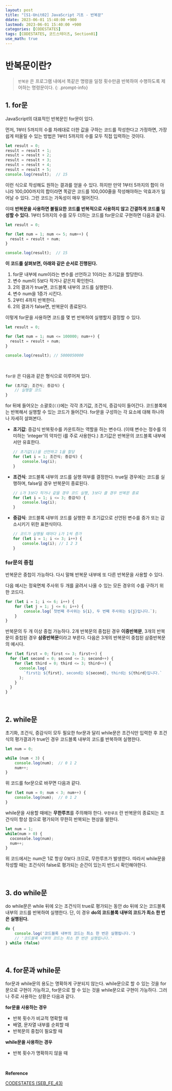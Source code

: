 ```yaml
---
layout: post
title: "[S1-Unit02] JavaScript 기초 - 반복문"
ddate: 2023-06-01 15:40:00 +900
lastmod: 2023-06-01 15:40:00 +900
categories: [CODESTATES]
tags: [CODESTATES, 코드스테이츠, Section01]
use_math: true
---
```


# 반복문이란?
> `반복문` 은 프로그램 내에서 똑같은 명령을 일정 횟수만큼 반복하여 수행하도록 제어하는 명령문이다.
{: .prompt-info} 

## 1. for문
JavaScript의 대표적인 반복문인 for문이 있다.

먼저, 1부터 5까지의 수를 차례대로 더한 값을 구하는 코드를 작성한다고 가정하면, 가장 쉽게 떠올릴 수 있는 방법은 1부터 5까지의 수를 모두 직접 입력하는 것이다.

```js
let result = 0;
result = result + 1;
result = result + 2;
result = result + 3;
result = result + 4;
result = result + 5;
console.log(result);  // 15
```

이런 식으로 작성해도 원하는 결과를 얻을 수 있다. 하지만 만약 1부터 5까지의 합이 아니라 100,000까지의 합이라면 똑같은 코드를 100,000줄을 작성해야하는 악효과가 일어날 수 있다. 그런 코드는 가독성이 매우 떨어진다.

이때 **반복문을 사용하면 불필요한 코드를 반복적으로 사용하지 않고 간결하게 코드를 작성할 수 있다.** 1부터 5까지의 수를 모두 더하는 코드를 for문으로 구현하면 다음과 같다.

```js
let result = 0;

for (let num = 1; num <= 5; num++) {
  result = result + num;
}

console.log(result);  // 15
```

**이 코드를 살펴보면, 아래와 같은 순서로 진행된다.**
1. for문 내부에 num이라는 변수를 선언하고 1이라는 초기값을 할당한다.
2. 변수 num이 5보다 작거나 같은지 확인한다.
3. 2의 결과가 true면, 코드블록 내부의 코드를 실행한다.
4. 변수 num을 1증가 시킨다.
5. 2부터 4까지 반복한다.
6. 2의 결과가 false면, 반복문이 종료된다.

이렇게 for문을 사용하면 코드를 몇 번 반복하여 실행할지 결정할 수 있다.

```js
let result = 0;

for (let num = 1; num <= 100000; num++) {
  result = result + num;
}

console.log(result); // 5000050000
```

<br>

`for문` 은 다음과 같은 형식으로 이루어져 있다.

```js
for (초기값; 조건식; 증감식) {
	// 실행할 코드
}
```

for 뒤에 들어오는 소괄호(`()`)에는 각각 초기값, 조건식, 증감식이 들어간다. 코드블록에는 반복해서 실행할 수 있는 코드가 들어간다. for문을 구성하는 각 요소에 대해 하나하나 자세히 살펴본다.

- **초기값**: 증감식 반복횟수를 카운트하는 역할을 하는 변수다. (이때 변수는 정수를 의미하는 ‘integer’의 약자인 i를 주로 사용한다.) 초기값은 반복문의 코드블록 내부에서만 유효한다.
  ```js
  // 초기값(i)을 선언하고 1을 할당
  for (let i = 1; 조건식; 증감식) {
      console.log(i);
  }
  ```
- **조건식**: 코드블록 내부의 코드를 실행 여부를 결정한다. true일 경우에는 코드를 실행하며, false일 경우 반복문이 종료된다.
  ```js
  // i가 3보다 작거나 같을 경우 코드 실행, 3보다 클 경우 반복문 종료
  for (let i = 1; i <= 3; 증감식) {
      console.log(i);
  }
  ```
- **증감식**: 코드블록 내부의 코드를 실행한 후 초기값으로 선언된 변수를 증가 또는 감소시키기 위한 표현식이다.
  ```js
  // 코드가 실행될 때마다 i가 1씩 증가
  for (let i = 1; i <= 3; i++) {
      console.log(i); // 1 2 3
  }
  ```

### for문의 중첩

반복문은 중첩이 가능하다. 다시 말해 반복문 내부에 또 다른 반복문을 사용할 수 있다.

다음 예시는 정육면체 주사위 두 개를 굴려서 나올 수 있는 모든 경우의 수를 구하기 위한 코드다.
```js
for (let i = 1; i <= 6; i++) {
	for (let j = 1; j <= 6; i++) {
    	console.log(`첫번째 주사위는 ${i}, 두 번째 주사위는 ${j}입니다.`);
    }
}
```

반복문의 두 개 이상 중첩 가능하다. 2개 반복문의 중첩된 경우 **이중반복문**, 3개의 반복문이 중첩된 경우 **삼중반복문**이라고 부른다. 다음은 3개의 반복문이 중첩된 삼중반복문의 예시다.

```js
for (let first = 0; first <= 3; first++) {
  for (let second = 0; second <= 3; second++) {
    for (let third = 0; third <= 3; third++) {
      console.log(
        `first는 ${first}, second는 ${second}, third는 ${third}입니다.`
      );
    }
  }
}
```

<br>

## 2. while문

초기화, 조건식, 증감식이 모두 필요한 for문과 달리 while문은 조건식만 입력한 후 조건식의 평가결과가 true인 경우 코드블록 내부의 코드를 반복하여 실행한다.

```js
let num = 0;

while (num < 3) {
	console.log(num);  // 0 1 2 
	num++;
}
```

위 코드를 for문으로 바꾸면 다음과 같다.

```js
for (let num = 0; num < 3; num++) {
	console.log(num);  // 0 1 2
}  
```

while문을 사용할 때에는 **무한루프**를 주의해야 한다. `무한루프` 란 반복문의 종료되는 조건식이 항상 참으로 평가되어 무한히 반복되는 현상을 말한다.

```js
let num = 1;
while(num > 0) {
  coconsole.log(num);
  num++;
}
```

위 코드에서는 num은 1로 항상 0보다 크므로, 무한루프가 발생한다. 따라서 while문을 작성할 때는 조건식이 false로 평가되는 순간이 있는지 반드시 확인해야한다.

<br>

## 3. do while문

do while문은 while 뒤에 오는 조건식이 true로 평가되는 동안 do 뒤에 오는 코드블록 내부의 코드를 반복하여 실행한다. 단, 이 경우 **do의 코드블록 내부의 코드가 최소 한 번은 실행된다.**

```js
do {
	console.log('코드블록 내부의 코드는 최소 한 번은 실행됩니다.') 
	// '코드블록 내부의 코드는 최소 한 번은 실행됩니다.'
} while (false)
```

<br>

## 4. for문과 while문
for문과 while문의 용도는 명확하게 구분되지 않는다. while문으로 할 수 있는 것을 for문으로 구현이 가능하고, for문으로 할 수 있는 것을 while문으로 구현이 가능하다. 그러나 주로 사용하는 상황은 다음과 같다.

**for문을 사용하는 경우**
- 반복 횟수가 비교적 명확할 때
- 배열, 문자열 내부를 순회할 때
- 반복문의 중첩이 필요할 때

**while문을 사용하는 경우**
- 반복 횟수가 명확하지 않을 때

<br>

**Reference**

[CODESTATES (SEB_FE_43)](https://www.codestates.com/)